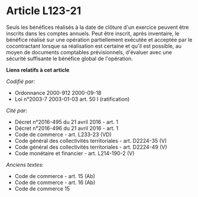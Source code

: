 # Article L123-21

Seuls les bénéfices réalisés à la date de clôture d'un exercice peuvent être inscrits dans les comptes annuels. Peut être
inscrit, après inventaire, le bénéfice réalisé sur une opération partiellement exécutée et acceptée par le cocontractant
lorsque sa réalisation est certaine et qu'il est possible, au moyen de documents comptables prévisionnels, d'évaluer avec une
sécurité suffisante le bénéfice global de l'opération.

**Liens relatifs à cet article**

_Codifié par_:

  - Ordonnance 2000-912 2000-09-18
  - Loi n°2003-7 2003-01-03 art. 50 I (ratification)

_Cité par_:

  - Décret n°2016-495 du 21 avril 2016 - art. 1
  - Décret n°2016-496 du 21 avril 2016 - art. 1
  - Code de commerce - art. L233-23 (VD)
  - Code général des collectivités territoriales - art. D2224-35 (V)
  - Code général des collectivités territoriales - art. D2224-49 (V)
  - Code monétaire et financier - art. L214-190-2 (V)

_Anciens textes_:

  - Code de commerce - art. 15 (Ab)
  - Code de commerce - art. 16 (Ab)
  - Code de commerce 15
